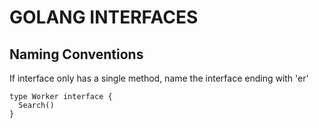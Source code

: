 # GOLANG INTERFACES

## Naming Conventions
If interface only has a single method, name the interface ending with 'er'
```golang
type Worker interface {
  Search()
}
```
